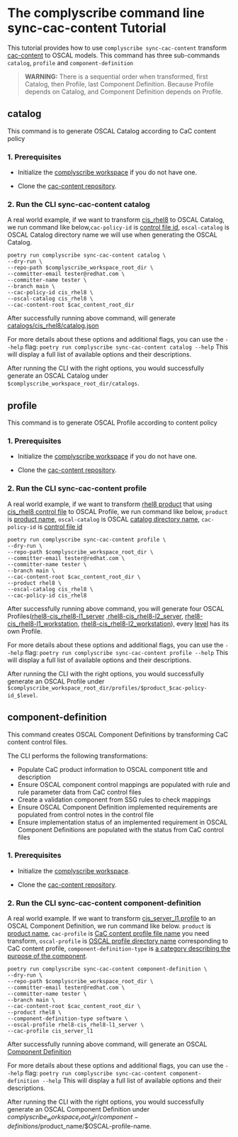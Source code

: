 # The complyscribe command line sync-cac-content Tutorial

This tutorial provides how to use `complyscribe sync-cac-content` transform [cac-content](https://github.com/ComplianceAsCode/content) to OSCAL models.
This command has three sub-commands `catalog`, `profile` and `component-definition`

> **WARNING:** There is a sequential order when transformed, first Catalog, then Profile, last Component Definition.
> Because Profile depends on Catalog, and Component Definition depends on Profile.

## catalog

This command is to generate OSCAL Catalog according to CaC content policy 

### 1. Prerequisites

- Initialize the [complyscribe workspace](../tutorials/github.md#3-initialize-complyscribe-workspace) if you do not have one.

- Clone the [cac-content repository](https://github.com/ComplianceAsCode/content).

### 2. Run the CLI sync-cac-content catalog

A real world example, if we want to transform [cis_rhel8](https://github.com/ComplianceAsCode/content/blob/master/controls/cis_rhel8.yml)
to OSCAL Catalog, we run command like below,`cac-policy-id` is [control file id](https://github.com/ComplianceAsCode/content/blob/master/controls/cis_rhel8.yml#L4),
`oscal-catalog` is OSCAL Catalog directory name we will use when generating the OSCAL Catalog.

```shell
poetry run complyscribe sync-cac-content catalog \
--dry-run \
--repo-path $complyscribe_workspace_root_dir \
--committer-email tester@redhat.com \
--committer-name tester \
--branch main \
--cac-policy-id cis_rhel8 \
--oscal-catalog cis_rhel8 \
--cac-content-root $cac_content_root_dir
```

After successfully running above command, will generate [catalogs/cis_rhel8/catalog.json](https://github.com/ComplianceAsCode/oscal-content/blob/main/catalogs/cis_rhel8/catalog.json)

For more details about these options and additional flags, you can use the `--help` flag:
`poetry run complyscribe sync-cac-content catalog --help`
This will display a full list of available options and their descriptions.

After running the CLI with the right options, you would successfully generate an OSCAL Catalog under
`$complyscribe_workspace_root_dir/catalogs`.


## profile

This command is to generate OSCAL Profile according to content policy 

### 1. Prerequisites

- Initialize the [complyscribe workspace](../tutorials/github.md#3-initialize-complyscribe-workspace) if you do not have one.

- Clone the [cac-content repository](https://github.com/ComplianceAsCode/content).

### 2. Run the CLI sync-cac-content profile

A real world example, if we want to transform [rhel8 product](https://github.com/ComplianceAsCode/content/tree/master/products/rhel8)
that using [cis_rhel8 control file](https://github.com/ComplianceAsCode/content/blob/master/controls/cis_rhel8.yml) to OSCAL Profile,
we run command like below, `product` is [product name](https://github.com/ComplianceAsCode/content/blob/master/products/rhel8/product.yml#L1), 
`oscal-catalog` is OSCAL [catalog directory name](https://github.com/ComplianceAsCode/oscal-content/tree/main/catalogs/cis_rhel8),
`cac-policy-id` is [control file id](https://github.com/ComplianceAsCode/content/blob/master/controls/cis_rhel8.yml#L4)

```shell
poetry run complyscribe sync-cac-content profile \
--dry-run \
--repo-path $complyscribe_workspace_root_dir \
--committer-email tester@redhat.com \
--committer-name tester \
--branch main \
--cac-content-root $cac_content_root_dir \
--product rhel8 \
--oscal-catalog cis_rhel8 \
--cac-policy-id cis_rhel8
```

After successfully running above command, you will generate four OSCAL
Profiles([rhel8-cis_rhel8-l1_server](https://github.com/ComplianceAsCode/oscal-content/blob/main/profiles/rhel8-cis_rhel8-l1_server/profile.json)
,[rhel8-cis_rhel8-l2_server](https://github.com/ComplianceAsCode/oscal-content/blob/main/profiles/rhel8-cis_rhel8-l2_server/profile.json),
[rhel8-cis_rhel8-l1_workstation](https://github.com/ComplianceAsCode/oscal-content/blob/main/profiles/rhel8-cis_rhel8-l1_workstation/profile.json),
[rhel8-cis_rhel8-l2_workstation](https://github.com/ComplianceAsCode/oscal-content/blob/main/profiles/rhel8-cis_rhel8-l2_workstation/profile.json)), 
every [level](https://github.com/ComplianceAsCode/content/blob/master/controls/cis_rhel8.yml#L8) has its own Profile.

For more details about these options and additional flags, you can use the `--help` flag:
`poetry run complyscribe sync-cac-content profile --help`
This will display a full list of available options and their descriptions.

After running the CLI with the right options, you would successfully generate an OSCAL Profile
under `$complyscribe_workspace_root_dir/profiles/$product_$cac-policy-id_$level`.

## component-definition

This command creates OSCAL Component Definitions by transforming CaC content control files.

The CLI performs the following transformations:

- Populate CaC product information to OSCAL component title and description
- Ensure OSCAL component control mappings are populated with rule and rule parameter data from CaC control files
- Create a validation component from SSG rules to check mappings
- Ensure OSCAL Component Definition implemented requirements are populated from control notes in the control file
- Ensure implementation status of an implemented requirement in OSCAL Component Definitions are populated with the status from CaC control files

### 1. Prerequisites

- Initialize the [complyscribe workspace](../tutorials/github.md#3-initialize-complyscribe-workspace).

- Clone the [cac-content repository](https://github.com/ComplianceAsCode/content).

### 2. Run the CLI sync-cac-content component-definition

A real world example. If we want to transform [cis_server_l1.profile](https://github.com/ComplianceAsCode/content/blob/master/products/rhel8/profiles/cis_server_l1.profile)
to an OSCAL Component Definition, we run command like below. `product` is [product name](https://github.com/ComplianceAsCode/content/blob/master/products/rhel8/product.yml#L1),
`cac-profile` is [CaC content profile file name](https://github.com/ComplianceAsCode/content/blob/master/products/rhel8/profiles/cis_server_l1.profile) you need transform,
`oscal-profile` is [OSCAL profile directory name](https://github.com/ComplianceAsCode/oscal-content/blob/main/profiles/rhel8-cis_rhel8-l1_server/profile.json) corresponding 
to CaC content profile, `component-definition-type` is [a category describing the purpose of the component](https://pages.nist.gov/OSCAL-Reference/models/v1.1.3/component-definition/json-reference/#/component-definition/components/type).

```shell
poetry run complyscribe sync-cac-content component-definition \
--dry-run \
--repo-path $complyscribe_workspace_root_dir \
--committer-email tester@redhat.com \
--committer-name tester \
--branch main \
--cac-content-root $cac_content_root_dir \
--product rhel8 \
--component-definition-type software \
--oscal-profile rhel8-cis_rhel8-l1_server \
--cac-profile cis_server_l1
```

After successfully running above command, will generate an OSCAL [Component Definition](https://github.com/ComplianceAsCode/oscal-content/blob/main/component-definitions/rhel8/rhel8-cis_rhel8-l1_server/component-definition.json) 

For more details about these options and additional flags, you can use the `--help` flag:
`poetry run complyscribe sync-cac-content component-definition --help`
This will display a full list of available options and their descriptions.

After running the CLI with the right options, you would successfully generate an OSCAL Component Definition
under $complyscribe_workspace_root_dir/component-definitions/$product_name/$OSCAL-profile-name.
